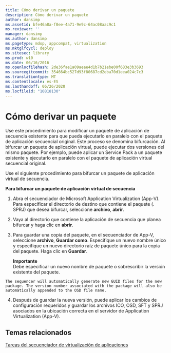 ```yaml
---
title: Cómo derivar un paquete
description: Cómo derivar un paquete
author: dansimp
ms.assetid: bfe46a8a-f0ee-4a71-9e9c-64ac08aac9c1
ms.reviewer: ''
manager: dansimp
ms.author: dansimp
ms.pagetype: mdop, appcompat, virtualization
ms.mktglfcycl: deploy
ms.sitesec: library
ms.prod: w10
ms.date: 06/16/2016
ms.openlocfilehash: 2de36fae1a09aeae4d1b7b21ebe00f683e3b3693
ms.sourcegitcommit: 354664bc527d93f80687cd2eba70d1eea024c7c3
ms.translationtype: MT
ms.contentlocale: es-ES
ms.lasthandoff: 06/26/2020
ms.locfileid: "10818130"
---
```

# Cómo derivar un paquete


Use este procedimiento para modificar un paquete de aplicación de secuencia existente para que pueda ejecutarlo en paralelo con el paquete de aplicación secuencial original. Este proceso se denomina bifurcación. Al bifurcar un paquete de aplicación virtual, puede ejecutar dos versiones del mismo paquete. Por ejemplo, puede aplicar un Service Pack a un paquete existente y ejecutarlo en paralelo con el paquete de aplicación virtual secuencial original.

Use el siguiente procedimiento para bifurcar un paquete de aplicación virtual de secuencia.

**Para bifurcar un paquete de aplicación virtual de secuencia**

1.  Abra el secuenciador de Microsoft Application Virtualization (App-V). Para especificar el directorio de destino que contiene el paquete (. SPRJ) que desea bifurcar, seleccione **archivo**, **abrir**.

2.  Vaya al directorio que contiene la aplicación de secuencia que planea bifurcar y haga clic en **abrir**.

3.  Para guardar una copia del paquete, en el secuenciador de App-V, seleccione **archivo**, **Guardar como**. Especifique un nuevo nombre único y especifique un nuevo directorio raíz de paquete único para la copia del paquete. Haga clic en **Guardar**.

    **Importante**  
    Debe especificar un nuevo nombre de paquete o sobrescribir la versión existente del paquete.



~~~
The sequencer will automatically generate new GUID files for the new package. The version number associated with the package will also be automatically appended to the OSD file name.
~~~

4. Después de guardar la nueva versión, puede aplicar los cambios de configuración requeridos y guardar los archivos ICO, OSD, SFT y SPRJ asociados en la ubicación correcta en el servidor de Application Virtualization (App-V).

## Temas relacionados


[Tareas del secuenciador de virtualización de aplicaciones](tasks-for-the-application-virtualization-sequencer.md)









